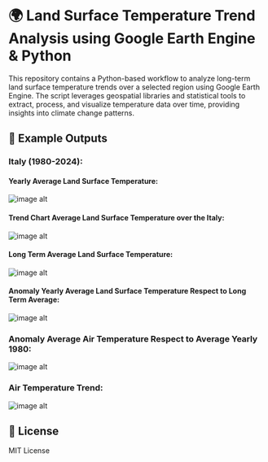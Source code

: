 # 🌍 Land Surface Temperature Trend Analysis using Google Earth Engine & Python

This repository contains a Python-based workflow to analyze long-term land surface temperature trends over a selected region using Google Earth Engine. The script leverages geospatial libraries and statistical tools to extract, process, and visualize temperature data over time, providing insights into climate change patterns.

## 📸 Example Outputs

### Italy (1980-2024):

#### Yearly Average Land Surface Temperature:
![image alt](https://github.com/SaeidDaliriSusefi/LandSurfaceTemperature-Trend-Monitoring/blob/e8d4c420dd2327257f10d438056b550cf775c372/Images/Yearly%20Average%20Land%20Surface%20Temperature%20Italy.png)



#### Trend Chart Average Land Surface Temperature over the Italy:
![image alt](https://github.com/SaeidDaliriSusefi/LandSurfaceTemperature-Trend-Monitoring/blob/52f581a9783815d214f24a1d46462c46aeee1a96/Images/Trend%20Chart%20Average%20Land%20Surface%20Temperature%20over%20the%20Italy.png)



#### Long Term Average Land Surface Temperature:
![image alt](https://github.com/SaeidDaliriSusefi/LandSurfaceTemperature-Trend-Monitoring/blob/52f581a9783815d214f24a1d46462c46aeee1a96/Images/Long%20Term%20Average%20Land%20Surface%20Temperature%20Italy.png)

#### Anomaly Yearly Average Land Surface Temperature Respect to Long Term Average:
![image alt](https://github.com/SaeidDaliriSusefi/LandSurfaceTemperature-Trend-Monitoring/blob/52f581a9783815d214f24a1d46462c46aeee1a96/Images/Anomaly%20Yearly%20Average%20Land%20Surface%20Temperature%20Respect%20to%20Long%20Term%20Average%20Italy.png)


### Anomaly Average Air Temperature Respect to Average Yearly 1980: 
![image alt](https://github.com/SaeidDaliriSusefi/LandSurfaceTemperature-Trend-Monitoring/blob/52f581a9783815d214f24a1d46462c46aeee1a96/Images/Anomaly%20Average%20Land%20Surface%20Temperature%20Respect%20to%20Average%20Yearly%201980%20Italy.png)

### Air Temperature Trend:
![image alt](https://github.com/SaeidDaliriSusefi/LandSurfaceTemperature-Trend-Monitoring/blob/87fb94333de266b7f5b5617aa30570cd1ad0db87/Images/Trend%20Italy%20Plot.png)


## 📜 License
MIT License


